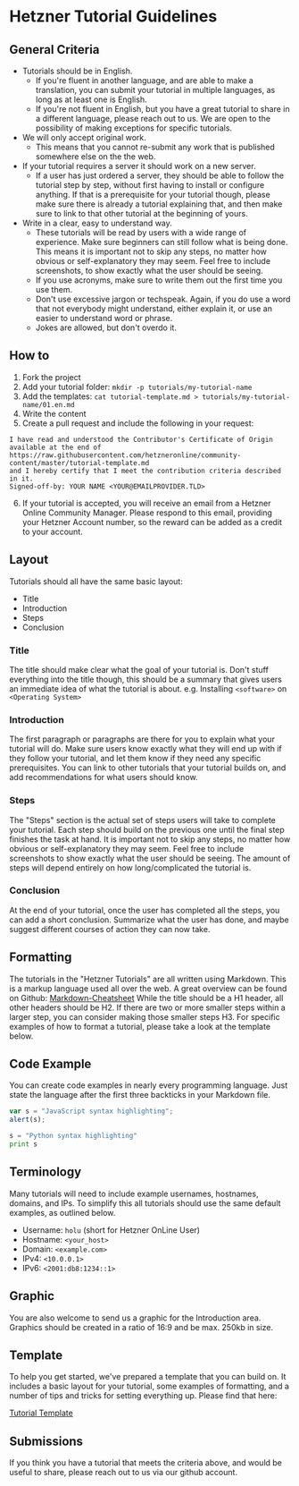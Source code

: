 # Hetzner Tutorial Guidelines

## General Criteria
* Tutorials should be in English.
  * If you're fluent in another language, and are able to make a translation, you can submit your tutorial in multiple languages, as long as at least one is English.
  * If you're not fluent in English, but you have a great tutorial to share in a different language, please reach out to us. We are open to the possibility of making exceptions for specific tutorials.
* We will only accept original work.
   * This means that you cannot re-submit any work that is published somewhere else on the the web.
* If your tutorial requires a server it should work on a new server.
   * If a user has just ordered a server, they should be able to follow the tutorial step by step, without first having to install or configure anything. If that is a prerequisite for your tutorial though, please make sure there is already a tutorial explaining that, and then make sure to link to that other tutorial at the beginning of yours.
* Write in a clear, easy to understand way.
   * These tutorials will be read by users with a wide range of experience. Make sure beginners can still follow what is being done. This means it is important not to skip any steps, no matter how obvious or self-explanatory they may seem. Feel free to include screenshots, to show exactly what the user should be seeing.
   * If you use acronyms, make sure to write them out the first time you use them.
   * Don't use excessive jargon or techspeak. Again, if you do use a word that not everybody might understand, either explain it, or use an easier to understand word or phrase.
   * Jokes are allowed, but don't overdo it.

## How to 

1. Fork the project
2. Add your tutorial folder:
   `mkdir -p tutorials/my-tutorial-name`
3. Add the templates:
   `cat tutorial-template.md > tutorials/my-tutorial-name/01.en.md`
4. Write the content
5. Create a pull request and include the following in your request:

```
I have read and understood the Contributor's Certificate of Origin available at the end of 
https://raw.githubusercontent.com/hetzneronline/community-content/master/tutorial-template.md
and I hereby certify that I meet the contribution criteria described in it.
Signed-off-by: YOUR NAME <YOUR@EMAILPROVIDER.TLD>
```

6. If your tutorial is accepted, you will receive an email from a Hetzner Online Community Manager. Please respond to this email, providing your Hetzner Account number, so the reward can be added as a credit to your account.

## Layout
Tutorials should all have the same basic layout:

 * Title
 * Introduction
 * Steps
 * Conclusion

### Title
The title should make clear what the goal of your tutorial is. Don't stuff everything into the title though, this should be a summary that gives users an immediate idea of what the tutorial is about. e.g. Installing `<software>` on `<Operating System>`

### Introduction
The first paragraph or paragraphs are there for you to explain what your tutorial will do. Make sure users know exactly what they will end up with if they follow your tutorial, and let them know if they need any specific prerequisites. You can link to other tutorials that your tutorial builds on, and add recommendations for what users should know.

### Steps
The "Steps" section is the actual set of steps users will take to complete your tutorial. Each step should build on the previous one until the final step finishes the task at hand. It is important not to skip any steps, no matter how obvious or self-explanatory they may seem. Feel free to include screenshots to show exactly what the user should be seeing. The amount of steps will depend entirely on how long/complicated the tutorial is.

### Conclusion
At the end of your tutorial, once the user has completed all the steps, you can add a short conclusion. Summarize what the user has done, and maybe suggest different courses of action they can now take.

## Formatting
The tutorials in the "Hetzner Tutorials" are all written using Markdown. This is a markup language used all over the web. A great overview can be found on Github:
[Markdown-Cheatsheet](https://github.com/adam-p/markdown-here/wiki/Markdown-Cheatsheet "Github")
While the title should be a H1 header, all other headers should be H2. If there are two or more smaller steps within a larger step, you can consider making those smaller steps H3.
For specific examples of how to format a tutorial, please take a look at the template below.

## Code Example
You can create code examples in nearly every programming language. Just state the language after the first three backticks in your Markdown file.

```javascript
var s = "JavaScript syntax highlighting";
alert(s);
```
 
```python
s = "Python syntax highlighting"
print s
```

## Terminology
Many tutorials will need to include example usernames, hostnames, domains, and IPs. To simplify this all tutorials should use the same default examples, as outlined below.

* Username: `holu` (short for Hetzner OnLine User)
* Hostname: `<your_host>`
* Domain: `<example.com>`
* IPv4: `<10.0.0.1>`
* IPv6: `<2001:db8:1234::1>`

## Graphic
You are also welcome to send us a graphic for the Introduction area. Graphics should be created in a ratio of 16:9 and be max. 250kb in size.

## Template
To help you get started, we've prepared a template that you can build on. It includes a basic layout for your tutorial, some examples of formatting, and a number of tips and tricks for setting everything up. Please find that here:

[Tutorial Template](tutorial-template.md)

## Submissions
If you think you have a tutorial that meets the criteria above, and would be useful to share, please reach out to us via our github account.
